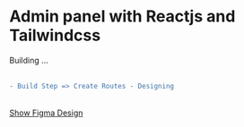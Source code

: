 # Admin panel with Reactjs and Tailwindcss

Building ... <br/><br/>

```diff
- Build Step => Create Routes - Designing
```

<br/>
<a href="https://www.figma.com/proto/RB9u5zpMdw3faiEbiHuej7/Admin-Panel?page-id=0%3A1&node-id=1%3A2&viewport=232%2C214%2C0.2&scaling=scale-down&starting-point-node-id=1%3A2">Show Figma Design</a>
